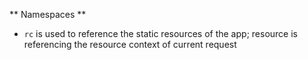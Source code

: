 ** Namespaces **

- `rc` is used to reference the static resources of the app; resource is referencing the resource context of current request
